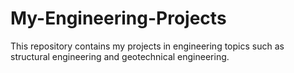 # My-Engineering-Projects
This repository contains my projects in engineering topics such as structural engineering and geotechnical engineering.

